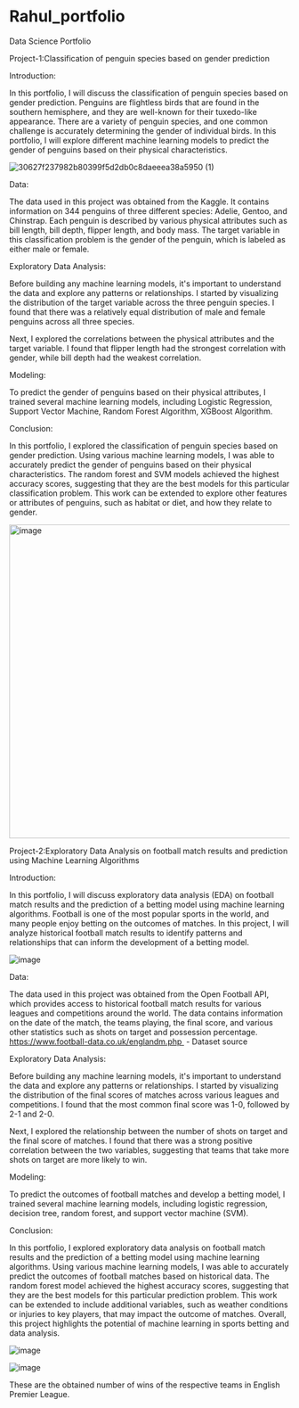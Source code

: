 # Rahul_portfolio

Data Science Portfolio


Project-1:Classification of penguin species based on gender prediction


Introduction:

In this portfolio, I will discuss the classification of penguin species based on gender prediction. Penguins are flightless birds that are found in the southern hemisphere, and they are well-known for their tuxedo-like appearance. There are a variety of penguin species, and one common challenge is accurately determining the gender of individual birds. In this portfolio, I will explore different machine learning models to predict the gender of penguins based on their physical characteristics.








![30627f237982b80399f5d2db0c8daeeea38a5950 (1)](https://user-images.githubusercontent.com/101933981/221393836-1c739cc3-fadd-4a06-a89b-d2c6928adf0a.jpeg)








Data:




The data used in this project was obtained from the Kaggle. It contains information on 344 penguins of three different species: Adelie, Gentoo, and Chinstrap. Each penguin is described by various physical attributes such as bill length, bill depth, flipper length, and body mass. The target variable in this classification problem is the gender of the penguin, which is labeled as either male or female.




Exploratory Data Analysis:




Before building any machine learning models, it's important to understand the data and explore any patterns or relationships. I started by visualizing the distribution of the target variable across the three penguin species. I found that there was a relatively equal distribution of male and female penguins across all three species.





Next, I explored the correlations between the physical attributes and the target variable. I found that flipper length had the strongest correlation with gender, while bill depth had the weakest correlation.




Modeling:



To predict the gender of penguins based on their physical attributes, I trained several machine learning models, including Logistic Regression, Support  Vector Machine, Random Forest Algorithm, XGBoost Algorithm.



Conclusion:




In this portfolio, I explored the classification of penguin species based on gender prediction. Using various machine learning models, I was able to accurately predict the gender of penguins based on their physical characteristics. The random forest and SVM models achieved the highest accuracy scores, suggesting that they are the best models for this particular classification problem. This work can be extended to explore other features or attributes of penguins, such as habitat or diet, and how they relate to gender.



<img width="563" alt="image" src="https://user-images.githubusercontent.com/101933981/221394830-586ee665-044d-4c00-ad3e-a2910fe5ecf6.png">






Project-2:Exploratory Data Analysis on football match results and prediction using Machine Learning Algorithms



Introduction:




In this portfolio, I will discuss exploratory data analysis (EDA) on football match results and the prediction of a betting model using machine learning algorithms. Football is one of the most popular sports in the world, and many people enjoy betting on the outcomes of matches. In this project, I will analyze historical football match results to identify patterns and relationships that can inform the development of a betting model.



![image](https://user-images.githubusercontent.com/101933981/221395058-d714c798-5e81-4e32-b53e-f3674f9cce97.png)


Data:




The data used in this project was obtained from the Open Football API, which provides access to historical football match results for various leagues and competitions around the world. The data contains information on the date of the match, the teams playing, the final score, and various other statistics such as shots on target and possession percentage.
https://www.football-data.co.uk/englandm.php  - Dataset source



Exploratory Data Analysis:



Before building any machine learning models, it's important to understand the data and explore any patterns or relationships. I started by visualizing the distribution of the final scores of matches across various leagues and competitions. I found that the most common final score was 1-0, followed by 2-1 and 2-0.

Next, I explored the relationship between the number of shots on target and the final score of matches. I found that there was a strong positive correlation between the two variables, suggesting that teams that take more shots on target are more likely to win.



Modeling:

To predict the outcomes of football matches and develop a betting model, I trained several machine learning models, including logistic regression, decision tree, random forest, and support vector machine (SVM).




Conclusion:

In this portfolio, I explored exploratory data analysis on football match results and the prediction of a betting model using machine learning algorithms. Using various machine learning models, I was able to accurately predict the outcomes of football matches based on historical data. The random forest  model achieved the highest accuracy scores, suggesting that they are the best models for this particular prediction problem. This work can be extended to include additional variables, such as weather conditions or injuries to key players, that may impact the outcome of matches. Overall, this project highlights the potential of machine learning in sports betting and data analysis.


![image](https://user-images.githubusercontent.com/101933981/221395370-e9b8e4c7-2882-4e44-9005-28bd5031abe4.png) 




![image](https://user-images.githubusercontent.com/101933981/221395377-4bca4880-2f04-483e-8a0a-3b0bff98b2e3.png)



These are the obtained number of wins of the respective teams in English Premier League.




